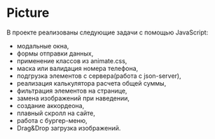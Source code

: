 # Picture
В проекте реализованы следующие задачи с помощью JavaScript:
- модальные окна,
- формы отправки данных,
- применение классов из animate.css,
- маска или валидация номера телефона,
- подгрузка элементов с сервера(работа с json-server),
- реализация калькулятора расчета общей суммы,
- фильтрация элементов на странице,
- замена изображений при наведении,
- создание аккордеона,
- плавный скролл на сайте,
- работа с бургер-меню,
- Drag&Drop загрузка изображений.
